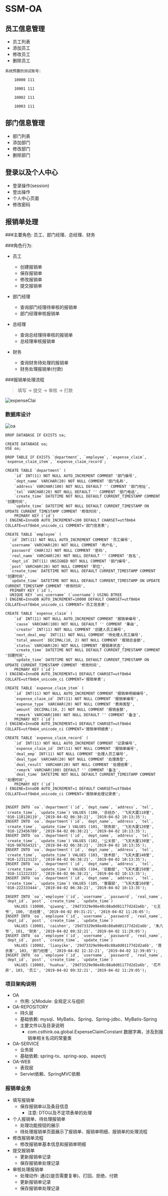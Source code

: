 # SSM-OA

## 员工信息管理
* 员工列表
* 添加员工
* 修改员工
* 删除员工

```$xslt
系统预置的测试账号:

    10000 111
    
    10001 111
    
    10002 111
    
    10003 111
```
    

## 部门信息管理
* 部门列表
* 添加部门
* 修改部门
* 删除部门

## 登录以及个人中心
* 登录操作(session)
* 登出操作
* 个人中心页面
* 修改密码

## 报销单处理
###主要角色: 员工、部门经理、总经理、财务

###角色行为:
* 员工
    - 创建报销单
    - 保存报销单
    - 修改报销单
    - 提交报销单
        
* 部门经理
    - 查询部门经理待审核的报销单
    - 部门经理审核报销单

* 总经理
    - 查询总经理待审核的报销单
    - 总经理审核报销单
        
* 财务
    - 查询财务待处理的报销单
    - 财务处理报销单(付款) 
    
###报销单处理流程  
> 填写 -> 提交 -> 审核 -> 打款

![expenseClai](OA-WEB/src/main/webapp/image/shortcut/expenseClaim.png)

### 数据库设计
![oa](OA-WEB/src/main/webapp/image/shortcut/oa.png)


```mysql
DROP DATABASE IF EXISTS oa;

CREATE DATABASE oa;
USE oa;

DROP TABLE IF EXISTS `department`, `employee`, `expense_claim`, `expense_claim_item`, `expense_claim_record`;

CREATE TABLE `department` (
	`id` INT(11) NOT NULL AUTO_INCREMENT COMMENT '部门编号',
  	`dept_name` VARCHAR(20) NOT NULL COMMENT '部门名称',
  	`address` VARCHAR(100) NOT NULL DEFAULT '' COMMENT '部门地址',
  	`tel` VARCHAR(20) NOT NULL DEFAULT '' COMMENT '部门电话',
  	`create_time` DATETIME NOT NULL DEFAULT CURRENT_TIMESTAMP COMMENT '创建时间',
  	`update_time` DATETIME NOT NULL DEFAULT CURRENT_TIMESTAMP ON UPDATE CURRENT_TIMESTAMP COMMENT '修改时间',
  	PRIMARY KEY (`id`)
) ENGINE=InnoDB AUTO_INCREMENT=100 DEFAULT CHARSET=utf8mb4 COLLATE=utf8mb4_unicode_ci COMMENT='部门信息表';

CREATE TABLE `employee` (
  `id` INT(11) NOT NULL AUTO_INCREMENT COMMENT '员工编号',
  `username` VARCHAR(20) NOT NULL COMMENT '用户名',
  `password` CHAR(32) NOT NULL COMMENT '密码',
  `real_name` VARCHAR(20) NOT NULL DEFAULT '' COMMENT '姓名',
  `dept_id` INT(11) UNSIGNED NOT NULL COMMENT '部门编号',
  `post` VARCHAR(20) NOT NULL COMMENT '职位',
  `create_time` DATETIME NOT NULL DEFAULT CURRENT_TIMESTAMP COMMENT '创建时间',
  `update_time` DATETIME NOT NULL DEFAULT CURRENT_TIMESTAMP ON UPDATE CURRENT_TIMESTAMP COMMENT '修改时间',
  PRIMARY KEY (`id`),
  UNIQUE KEY `uni_username` (`username`) USING BTREE
) ENGINE=InnoDB AUTO_INCREMENT=10000 DEFAULT CHARSET=utf8mb4 COLLATE=utf8mb4_unicode_ci COMMENT='员工信息表';

CREATE TABLE `expense_claim` (
	`id` INT(11) NOT NULL AUTO_INCREMENT COMMENT '报销单编号',
	`cause` VARCHAR(100) NOT NULL DEFAULT '' COMMENT '事由',
	`creator` INT(11) NOT NULL COMMENT '创建人员工编号',
	`next_deal_emp` INT(11) NOT NULL COMMENT '待处理人员工编号',
	`total_amount` DECIMAL(10, 2) NOT NULL COMMENT '报销总金额',
	`status` VARCHAR(20) NOT NULL COMMENT '报销单状态',
	`create_time` DATETIME NOT NULL DEFAULT CURRENT_TIMESTAMP COMMENT '创建时间',
	`update_time` DATETIME NOT NULL DEFAULT CURRENT_TIMESTAMP ON UPDATE CURRENT_TIMESTAMP COMMENT '修改时间',
	PRIMARY KEY (`id`)
) ENGINE=InnoDB AUTO_INCREMENT=1 DEFAULT CHARSET=utf8mb4 COLLATE=utf8mb4_unicode_ci COMMENT='报销单表';

CREATE TABLE `expense_claim_item` (
	`id` INT(11) NOT NULL AUTO_INCREMENT COMMENT '报销单明细编号',
	`expense_claim_id` INT(11) NOT NULL COMMENT '报销单编号',
	`expense_type` VARCHAR(20) NOT NULL COMMENT '费用类型',
	`amount` DECIMAL(10, 2) NOT NULL COMMENT '报销金额',
	`remark` VARCHAR(100) NOT NULL DEFAULT '' COMMENT '备注',
	PRIMARY KEY (`id`)
) ENGINE=InnoDB AUTO_INCREMENT=1 DEFAULT CHARSET=utf8mb4 COLLATE=utf8mb4_unicode_ci COMMENT='报销单明细表';

CREATE TABLE `expense_claim_record` (
	`id` INT(11) NOT NULL AUTO_INCREMENT COMMENT '记录编号',
	`expense_claim_id` INT(11) NOT NULL COMMENT '报销单编号',
	`deal_emp` INT(11) NOT NULL COMMENT '处理人员工编号',
	`deal_type` VARCHAR(20) NOT NULL COMMENT '处理类型',
	`deal_result` VARCHAR(20) NOT NULL COMMENT '处理结果',
	`remark` VARCHAR(100) DEFAULT '' COMMENT '备注',
	`deal_time` DATETIME NOT NULL DEFAULT CURRENT_TIMESTAMP COMMENT '处理时间',
	PRIMARY KEY (`id`)
) ENGINE=InnoDB AUTO_INCREMENT=1 DEFAULT CHARSET=utf8mb4 COLLATE=utf8mb4_unicode_ci COMMENT='报销单处理记录表';


INSERT INTO `oa`.`department`(`id`, `dept_name`, `address`, `tel`, `create_time`, `update_time`) VALUES (100, '总经办', '飞天大厦110室', '010-110120119', '2019-04-02 06:38:21', '2019-04-02 10:13:35');
INSERT INTO `oa`.`department`(`id`, `dept_name`, `address`, `tel`, `create_time`, `update_time`) VALUES (101, '财务部', '飞天大厦120室', '010-123456789', '2019-04-02 06:38:21', '2019-04-02 10:13:35');
INSERT INTO `oa`.`department`(`id`, `dept_name`, `address`, `tel`, `create_time`, `update_time`) VALUES (102, '公关部', '飞天大厦130室', '010-987654321', '2019-04-02 06:38:21', '2019-04-02 10:13:35');
INSERT INTO `oa`.`department`(`id`, `dept_name`, `address`, `tel`, `create_time`, `update_time`) VALUES (103, '技术部', '飞天大厦140室', '010-123123123', '2019-04-02 06:38:21', '2019-04-02 10:13:35');
INSERT INTO `oa`.`department`(`id`, `dept_name`, `address`, `tel`, `create_time`, `update_time`) VALUES (104, '后勤部', '飞天大厦150室', '010-111222333', '2019-04-02 06:38:21', '2019-04-02 10:13:35');
INSERT INTO `oa`.`department`(`id`, `dept_name`, `address`, `tel`, `create_time`, `update_time`) VALUES (105, '客服部', '飞天大厦160室', '010-222333444', '2019-04-02 06:38:21', '2019-04-02 10:13:35');

INSERT INTO `oa`.`employee`(`id`, `username`, `password`, `real_name`, `dept_id`, `post`, `create_time`, `update_time`) 
	VALUES (10000, 'qiwang', '29d73329e98e48c88a0d01177d2d2a6b', '七王爷', 100, '总经理', '2019-04-02 09:31:21', '2019-04-02 11:28:05');
INSERT INTO `oa`.`employee`(`id`, `username`, `password`, `real_name`, `dept_id`, `post`, `create_time`, `update_time`) 
	VALUES (10001, 'caishen', '29d73329e98e48c88a0d01177d2d2a6b', '朱八爷', 101, '财务', '2019-04-02 09:32:21', '2019-04-02 11:29:05');
INSERT INTO `oa`.`employee`(`id`, `username`, `password`, `real_name`, `dept_id`, `post`, `create_time`, `update_time`) 
	VALUES (10002, 'lianyike', '29d73329e98e48c88a0d01177d2d2a6b', '莲衣客', 103, '部门经理', '2019-04-02 12:32:21', '2019-04-02 12:39:05');
INSERT INTO `oa`.`employee`(`id`, `username`, `password`, `real_name`, `dept_id`, `post`, `create_time`, `update_time`) 
	VALUES (10003, 'huahua', '29d73329e98e48c88a0d01177d2d2a6b', '花不弃', 103, '员工', '2019-04-02 09:32:21', '2019-04-02 11:29:05');
```

### 项目架构说明
* OA
    - 作用: 父Module: 全局定义与组织
* OA-REPOSITORY
    - 持久层
    - 基础依赖: mysql、MyBatis、Spring、Spring-jdbc、MyBatis-Spring
    - 主要文件以及目录说明
        + com.csthink.oa.global.ExpenseClaimConstant 数据字典，涉及到报销单相关名词的常量类
* OA-SERVICE
    - 业务层
    - 基础依赖: spring-tx、spring-aop、aspectj
* OA-WEB
    - 表现层
    - Servlet依赖、SpringMVC依赖

### 报销单业务
* 填写报销单
    - 保存报销单以及条目信息
        - 注意: DTO以及不定项表单的处理
* 个人报销单、待处理报销单
    - 处理功能按钮的展示
    - 待处理报销单页面展示了报销单、报销单明细、报销单的处理流程
* 修改报销单流程
    - 修改报销单基本信息和报销单明细
* 提交报销单
    - 更新报销单记录
    - 保存报销单处理记录
* 审核处理报销单
    - 处理动作: 通过(是否需要复审)、打回、拒绝、付款
    - 更新报销单记录
    - 保存报销单处理记录
        